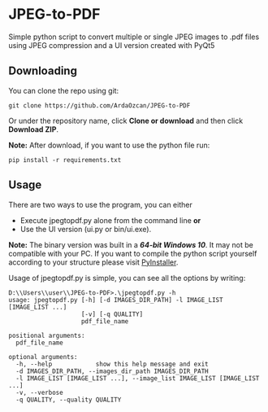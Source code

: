# JPEG-to-PDF
Simple python script to convert multiple or single JPEG images to .pdf files using JPEG compression and a UI version created with PyQt5

## Downloading

You can clone the repo using git:
```
git clone https://github.com/ArdaOzcan/JPEG-to-PDF
```
Or under the repository name, click **Clone or download** and then click **Download ZIP**.

**Note:** After download, if you want to use the python file run:
```
pip install -r requirements.txt
```

## Usage

There are two ways to use the program, you can either 
- Execute jpegtopdf.py alone from the command line 
**or**
- Use the UI version (ui.py or bin/ui.exe).

**Note:** The binary version was built in a **_64-bit Windows 10_**. It may not be compatible with your PC. If you want to compile the python script yourself according to your structure please visit [PyInstaller](https://pyinstaller.readthedocs.io/en/stable/usage.html).

Usage of jpegtopdf.py is simple, you can see all the options by writing:
```
D:\\Users\\user\\JPEG-to-PDF>.\jpegtopdf.py -h
usage: jpegtopdf.py [-h] [-d IMAGES_DIR_PATH] -l IMAGE_LIST [IMAGE_LIST ...]
                    [-v] [-q QUALITY]
                    pdf_file_name

positional arguments:
  pdf_file_name

optional arguments:
  -h, --help            show this help message and exit
  -d IMAGES_DIR_PATH, --images_dir_path IMAGES_DIR_PATH
  -l IMAGE_LIST [IMAGE_LIST ...], --image_list IMAGE_LIST [IMAGE_LIST ...]
  -v, --verbose
  -q QUALITY, --quality QUALITY

```

